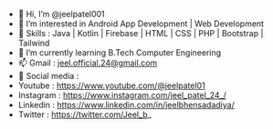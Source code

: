 - 👋 Hi, I’m @jeelpatel001
- 👀 I’m interested in Android App Development | Web Development
- 🍳 Skills : Java | Kotlin | Firebase | HTML | CSS | PHP | Bootstrap | Tailwind
- 🌱 I’m currently learning B.Tech Computer Engineering
- 📫 Gmail : jeel.official.24@gmail.com
- 📲 Social media :
- Youtube : https://www.youtube.com/@jeelpatel01
- Instagram : https://www.instagram.com/jeel_patel_24_/
- Linkedin : https://www.linkedin.com/in/jeelbhensadadiya/
- Twitter : https://twitter.com/Jeel_b_
